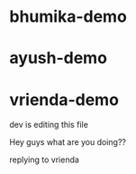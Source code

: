 # bhumika-demo

# ayush-demo

# vrienda-demo

dev is editing this file

Hey guys what are you doing??

replying to vrienda
